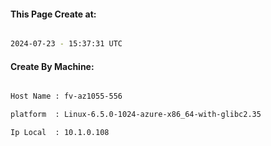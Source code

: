 
   
#### This Page Create at:

```bash

2024-07-23 - 15:37:31 UTC

```

#### Create By Machine:

```bash

Host Name : fv-az1055-556

platform  : Linux-6.5.0-1024-azure-x86_64-with-glibc2.35

Ip Local  : 10.1.0.108

```

